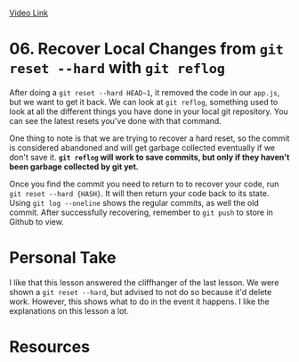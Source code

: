 [Video Link](https://egghead.io/lessons/git-recover-local-changes-from-git-reset-hard-with-git-reflog)

# 06. Recover Local Changes from `git reset --hard` with `git reflog`

After doing a `git reset --hard HEAD~1`, it removed the code in our `app.js`, but we want to get it back. We can look at `git reflog`, something used to look at all the different things you have done in your local git repository. You can see the latest resets you've done with that command.

One thing to note is that we are trying to recover a hard reset, so the commit is considered abandoned and will get garbage collected eventually if we don't save it. **`git reflog` will work to save commits, but only if they haven't been garbage collected by git yet.**

Once you find the commit you need to return to to recover your code, run `git reset --hard {HASH}`. It will then return your code back to its state. Using `git log --oneline` shows the regular commits, as well the old commit. After successfully recovering, remember to `git push` to store in Github to view.

# Personal Take

I like that this lesson answered the cliffhanger of the last lesson. We were shown a `git reset --hard`, but advised to not do so because it'd delete work. However, this shows what to do in the event it happens. I like the explanations on this lesson a lot.

# Resources
